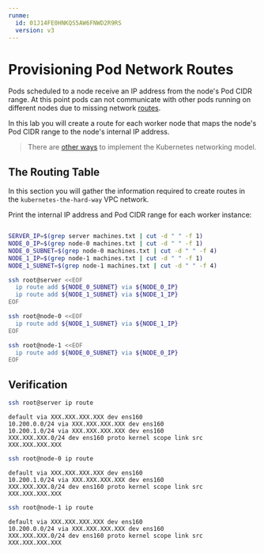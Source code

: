 ```yaml
---
runme:
  id: 01J14FE0HNKQS5AW6FNWD2R9RS
  version: v3
---
```


# Provisioning Pod Network Routes

Pods scheduled to a node receive an IP address from the node's Pod CIDR range. At this point pods can not communicate with other pods running on different nodes due to missing network [routes](https://cloud.google.com/compute/docs/vpc/routes).

In this lab you will create a route for each worker node that maps the node's Pod CIDR range to the node's internal IP address.

> There are [other ways](https://kubernetes.io/docs/concepts/cluster-administration/networking/#how-to-achieve-this) to implement the Kubernetes networking model.

## The Routing Table

In this section you will gather the information required to create routes in the `kubernetes-the-hard-way` VPC network.

Print the internal IP address and Pod CIDR range for each worker instance:

```bash {"id":"01J14FE0HMBVNE7X5YC86WSDQJ"}

SERVER_IP=$(grep server machines.txt | cut -d " " -f 1)
NODE_0_IP=$(grep node-0 machines.txt | cut -d " " -f 1)
NODE_0_SUBNET=$(grep node-0 machines.txt | cut -d " " -f 4)
NODE_1_IP=$(grep node-1 machines.txt | cut -d " " -f 1)
NODE_1_SUBNET=$(grep node-1 machines.txt | cut -d " " -f 4)

```

```bash {"id":"01J14FE0HMBVNE7X5YC91BT3QZ"}
ssh root@server <<EOF
  ip route add ${NODE_0_SUBNET} via ${NODE_0_IP}
  ip route add ${NODE_1_SUBNET} via ${NODE_1_IP}
EOF
```

```bash {"id":"01J14FE0HMBVNE7X5YCAZGY74M"}
ssh root@node-0 <<EOF
  ip route add ${NODE_1_SUBNET} via ${NODE_1_IP}
EOF
```

```bash {"id":"01J14FE0HMBVNE7X5YCEQ6VVWC"}
ssh root@node-1 <<EOF
  ip route add ${NODE_0_SUBNET} via ${NODE_0_IP}
EOF
```

## Verification

```bash {"id":"01J14FE0HMBVNE7X5YCFN7FFWZ"}
ssh root@server ip route
```

```text {"id":"01J14FE0HMBVNE7X5YCJPCY339"}
default via XXX.XXX.XXX.XXX dev ens160 
10.200.0.0/24 via XXX.XXX.XXX.XXX dev ens160 
10.200.1.0/24 via XXX.XXX.XXX.XXX dev ens160 
XXX.XXX.XXX.0/24 dev ens160 proto kernel scope link src XXX.XXX.XXX.XXX 
```

```bash {"id":"01J14FE0HMBVNE7X5YCPHTK8KZ"}
ssh root@node-0 ip route
```

```text {"id":"01J14FE0HMBVNE7X5YCPM026BX"}
default via XXX.XXX.XXX.XXX dev ens160 
10.200.1.0/24 via XXX.XXX.XXX.XXX dev ens160 
XXX.XXX.XXX.0/24 dev ens160 proto kernel scope link src XXX.XXX.XXX.XXX 
```

```bash {"id":"01J14FE0HMBVNE7X5YCRXYYSQ8"}
ssh root@node-1 ip route
```

```text {"id":"01J14FE0HMBVNE7X5YCSGGTT9Z"}
default via XXX.XXX.XXX.XXX dev ens160 
10.200.0.0/24 via XXX.XXX.XXX.XXX dev ens160 
XXX.XXX.XXX.0/24 dev ens160 proto kernel scope link src XXX.XXX.XXX.XXX 
```
